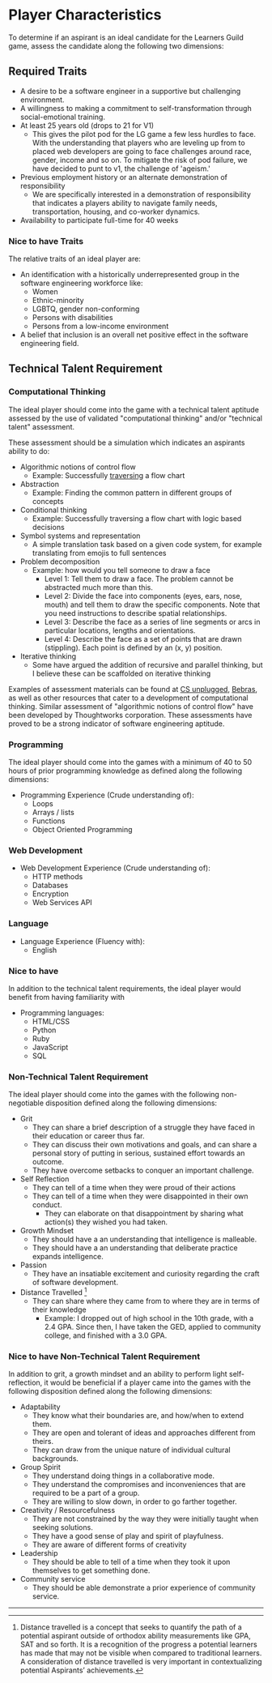 # Player Characteristics

To determine if an aspirant is an ideal candidate for the Learners Guild game, assess the candidate along the following two dimensions:

## Required Traits

- A desire to be a software engineer in a supportive but challenging environment.
- A willingness to making a commitment to self-transformation through social-emotional training.
- At least 25 years old (drops to 21 for V1)
	- This gives the pilot pod for the LG game a few less hurdles to face. With the understanding that players who are leveling up from to placed web developers are going to face challenges around race, gender, income and so on. To mitigate the risk of pod failure, we have decided to punt to v1, the challenge of 'ageism.'
- Previous employment history or an alternate demonstration of responsibility
	- We are specifically interested in a demonstration of responsibility that indicates a players ability to navigate family needs, transportation, housing, and co-worker dynamics.
- Availability to participate full-time for 40 weeks


### Nice to have Traits

The relative traits of an ideal player are:
- An identification with a historically underrepresented group in the software engineering workforce like:
	- Women
	- Ethnic-minority
	- LGBTQ, gender non-conforming
	- Persons with disabilities
	- Persons from a low-income environment
- A belief that inclusion is an overall net positive effect in the software engineering field.

## Technical Talent Requirement

### Computational Thinking
The ideal player should come into the game with a technical talent aptitude assessed by the use of validated "computational thinking" and/or "technical talent" assessment.

These assessment should be a simulation which indicates an aspirants ability to do:
- Algorithmic notions of control flow
	- Example: Successfully [traversing](https://www.dropbox.com/s/cqddqb3mbad04pk/thoughtWorks%20006.jpg?dl=0) a flow chart
- Abstraction
	- Example: Finding the common pattern in different groups of concepts
- Conditional thinking
	- Example: Successfully traversing a flow chart with logic based decisions
- Symbol systems and representation
	- A simple translation task based on a given code system, for example translating from emojis to full sentences
- Problem decomposition
	- Example: how would you tell someone to draw a face
		- Level 1: Tell them to draw a face. The problem cannot be abstracted much more than this.
		- Level 2: Divide the face into components (eyes, ears, nose, mouth) and tell them to draw the specific components. Note that you need instructions to describe spatial relationships.
		- Level 3: Describe the face as a series of line segments or arcs in particular locations, lengths and orientations.
		- Level 4: Describe the face as a set of points that are drawn (stippling). Each point is defined by an (x, y) position.
- Iterative thinking
	- Some have argued the addition of recursive and parallel thinking, but I believe these can be scaffolded on iterative thinking


Examples of assessment materials can be found at [CS unplugged](http://csunplugged.org/), [Bebras](http://www.bebraschallenge.org/), as well as other resources that cater to a development of computational thinking. Similar assessment of "algorithmic notions of control flow" have been developed by Thoughtworks corporation. These assessments have proved to be a strong indicator of software engineering aptitude.

### Programming
The ideal player should come into the games with a minimum of 40 to 50 hours of prior programming knowledge as defined along the following dimensions:
- Programming Experience (Crude understanding of):
	- Loops
	- Arrays / lists
	- Functions
	- Object Oriented Programming

### Web Development
- Web Development Experience (Crude understanding of):
	- HTTP methods
	- Databases
	- Encryption
	- Web Services API

### Language
- Language Experience (Fluency with):
	- English


### Nice to have

In addition to the technical talent requirements, the ideal player would benefit from having familiarity with

  - Programming languages:
  	- HTML/CSS
  	- Python
  	- Ruby
  	- JavaScript
  	- SQL


### Non-Technical Talent Requirement
The ideal player should come into the games with the following non-negotiable disposition defined along the following dimensions:

- Grit
	- They can share a brief description of a struggle they have faced in their education or career thus far.
	- They can discuss their own motivations and goals, and can share a personal story of putting in serious, sustained effort towards an outcome.
	- They have overcome setbacks to conquer an important challenge.
- Self Reflection
	- They can tell of a time when they were proud of their actions
	- They can tell of a time when they were disappointed in their own conduct.
		- They can elaborate on that disappointment by sharing what action(s) they wished you had taken.
- Growth Mindset
	- They should have a an understanding that intelligence is malleable.
	- They should have a an understanding that deliberate practice expands intelligence.
- Passion
	- They have an insatiable excitement and curiosity regarding the craft of software development.
- Distance Travelled [^1]
	- They can share where they came from to where they are in terms of their knowledge
		- Example: I dropped out of high school in the 10th grade, with a 2.4 GPA. Since then, I have taken the GED, applied to community college, and finished with a 3.0 GPA.

### Nice to have Non-Technical Talent Requirement

In addition to grit, a growth mindset and an ability to perform light self-reflection, it would be beneficial if a player came into the games with the following disposition defined along the following dimensions:

- Adaptability
	- They know what their boundaries are, and how/when to extend them.
	- They are open and tolerant of ideas and approaches different from theirs.
	- They can draw from the unique nature of individual cultural backgrounds.
- Group Spirit
	- They understand doing things in a collaborative mode.
	- They understand the compromises and inconveniences that are required to be a part of a group.
	- They are willing to slow down, in order to go farther together.
- Creativity / Resourcefulness
	- They are not constrained by the way they were initially taught when seeking solutions.
	- They have a good sense of play and spirit of playfulness.
	- They are aware of different forms of creativity
- Leadership
	- They should be able to tell of a time when they took it upon themselves to get something done.
- Community service
	- They should be able demonstrate a prior experience of community service.


---

[^1]: Distance travelled is a concept that seeks to quantify the path of a potential aspirant outside of orthodox ability measurements like GPA, SAT and so forth. It is a recognition of the progress a potential learners has made that may not be visible when compared to traditional learners. A consideration of distance travelled is very important in contextualizing potential Aspirants’ achievements.
